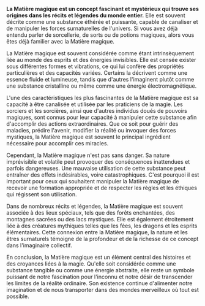 **La Matière magique est un concept fascinant et mystérieux qui trouve ses origines dans les récits et légendes du monde entier.** Elle est souvent décrite comme une substance éthérée et puissante, capable de canaliser et de manipuler les forces surnaturelles de l'univers. Si vous avez déjà entendu parler de sorcellerie, de sorts ou de potions magiques, alors vous êtes déjà familier avec la Matière magique.

La Matière magique est souvent considérée comme étant intrinsèquement liée au monde des esprits et des énergies invisibles. Elle est censée exister sous différentes formes et vibrations, ce qui lui confère des propriétés particulières et des capacités variées. Certains la décrivent comme une essence fluide et lumineuse, tandis que d'autres l'imaginent plutôt comme une substance cristalline ou même comme une énergie électromagnétique.

L'une des caractéristiques les plus fascinantes de la Matière magique est sa capacité à être canalisée et utilisée par les praticiens de la magie. Les sorciers et les sorcières, ainsi que d'autres individus doués de pouvoirs magiques, sont connus pour leur capacité à manipuler cette substance afin d'accomplir des actions extraordinaires. Que ce soit pour guérir des maladies, prédire l'avenir, modifier la réalité ou invoquer des forces mystiques, la Matière magique est souvent le principal ingrédient nécessaire pour accomplir ces miracles.

Cependant, la Matière magique n'est pas sans danger. Sa nature imprévisible et volatile peut provoquer des conséquences inattendues et parfois dangereuses. Une mauvaise utilisation de cette substance peut entraîner des effets indésirables, voire catastrophiques. C'est pourquoi il est important pour ceux qui souhaitent manipuler la Matière magique de recevoir une formation appropriée et de respecter les règles et les éthiques qui régissent son utilisation.

Dans de nombreux récits et légendes, la Matière magique est souvent associée à des lieux spéciaux, tels que des forêts enchantées, des montagnes sacrées ou des lacs mystiques. Elle est également étroitement liée à des créatures mythiques telles que les fées, les dragons et les esprits élémentaires. Cette connexion entre la Matière magique, la nature et les êtres surnaturels témoigne de la profondeur et de la richesse de ce concept dans l'imaginaire collectif.

En conclusion, la Matière magique est un élément central des histoires et des croyances liées à la magie. Qu'elle soit considérée comme une substance tangible ou comme une énergie abstraite, elle reste un symbole puissant de notre fascination pour l'inconnu et notre désir de transcender les limites de la réalité ordinaire. Son existence continue d'alimenter notre imagination et de nous transporter dans des mondes merveilleux où tout est possible.